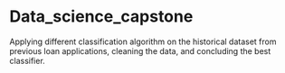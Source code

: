 # Data_science_capstone
Applying different classification algorithm on the historical dataset from previous loan applications, cleaning the data, and concluding the best classifier.
